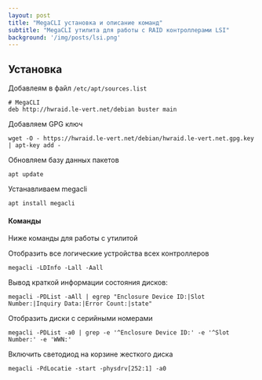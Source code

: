 ```yaml
---
layout: post
title: "MegaCLI установка и описание команд"
subtitle: "MegaCLI утилита для работы с RAID контроллерами LSI"
background: '/img/posts/lsi.png'
---
```



##  Установка

Добавлеям в  файл `/etc/apt/sources.list`
```
# MegaCLI
deb http://hwraid.le-vert.net/debian buster main
```

Добавляем GPG ключ

`wget -O - https://hwraid.le-vert.net/debian/hwraid.le-vert.net.gpg.key | apt-key add -`

Обновляем базу данных пакетов

`apt update`


Устанавливаем megacli

`apt install megacli`

#### Команды
Ниже команды для работы с утилитой


Отобразить все логические устройства всех контроллеров

`megacli -LDInfo -Lall -Aall`

Вывод краткой информации состояния дисков:

`megacli -PDList -aAll | egrep "Enclosure Device ID:|Slot Number:|Inquiry Data:|Error Count:|state"`

Отобразить диски с серийными номерами

`megacli -PDList -a0 | grep -e '^Enclosure Device ID:' -e '^Slot Number:' -e 'WWN:'`

Включить светодиод на корзине жесткого диска

`megacli -PdLocatie -start -physdrv[252:1] -a0`
